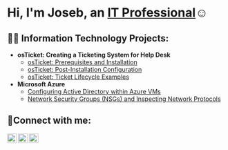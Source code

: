 <h1>Hi, I'm Joseb, an <a href="https://linkedin.com/in/joseb-garza-870a59151">IT Professional</a>☺</h1>

<h2>👨‍💻 Information Technology Projects:</h2>

- <b>osTicket: Creating a Ticketing System for Help Desk</b>
  - [osTicket: Prerequisites and Installation](https://github.com/josebgarza/osticket-prereqs)
  - [osTicket: Post-Installation Configuration](https://github.com/josebgarza/post-install-config)
  - [osTicket: Ticket Lifecycle Examples](https://github.com/josebgarza/ticket-lifecycle)
- <b>Microsoft Azure</b>
  - [Configuring Active Directory within Azure VMs](https://github.com/josebgarza/configure-ad)
  - [Network Security Groups (NSGs) and Inspecting Network Protocols](https://github.com/josebgarza/azure-network-protocols)

<h2>🤳Connect with me:</h2>

[<img align="left" alt="Josh | Twitter" width="22px" src="https://cdn.jsdelivr.net/npm/simple-icons@v3/icons/twitter.svg" />][twitter]
[<img align="left" alt="Josh | LinkedIn" width="22px" src="https://cdn.jsdelivr.net/npm/simple-icons@v3/icons/linkedin.svg" />][linkedin]
[<img align="left" alt="Josh | Instagram" width="22px" src="https://cdn.jsdelivr.net/npm/simple-icons@v3/icons/instagram.svg" />][instagram]

[twitter]: https://twitter.com/Josebgarza
[instagram]: https://www.instagram.com/Josebgarza
[linkedin]: https://linkedin.com/in/joseb-garza-870a59151

